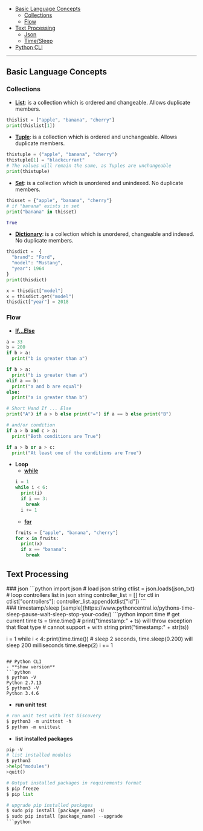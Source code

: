 - [Basic Language Concepts](#basic-language-concepts)
    - [Collections](#collections)
    - [Flow](#flow)
- [Text Processing](#text-processing)
	- [Json](#t1)
	- [Time/Sleep](#t2)
- [Python CLI](#python-cli)
***

## Basic Language Concepts

### Collections
- **[List](https://www.w3schools.com/python/python_lists.asp)**: is a collection which is ordered and changeable. Allows duplicate members.
```python
thislist = ["apple", "banana", "cherry"]
print(thislist[1])
```
- **[Tuple](https://www.w3schools.com/python/python_tuples.asp)**: is a collection which is ordered and unchangeable. Allows duplicate members.
```python
thistuple = ("apple", "banana", "cherry")
thistuple[1] = "blackcurrant"
# The values will remain the same, as Tuples are unchangeable
print(thistuple)
```
- **[Set](https://www.w3schools.com/python/python_sets.asp)**: is a collection which is unordered and unindexed. No duplicate members.
```python
thisset = {"apple", "banana", "cherry"}
# if "banana" exists in set
print("banana" in thisset)

True
```
- **[Dictionary](https://www.w3schools.com/python/python_dictionaries.asp)**: is a collection which is unordered, changeable and indexed. No duplicate members.
```python
thisdict =	{
  "brand": "Ford",
  "model": "Mustang",
  "year": 1964
}
print(thisdict)

x = thisdict["model"]
x = thisdict.get("model")
thisdict["year"] = 2018
```

### Flow
- **[If...Else](https://www.w3schools.com/python/python_conditions.asp)**
```python
a = 33
b = 200
if b > a:
  print("b is greater than a")

if b > a:
  print("b is greater than a")
elif a == b:
  print("a and b are equal")
else:
  print("a is greater than b")

# Short Hand If ... Else
print("A") if a > b else print("=") if a == b else print("B") 

# and/or condition
if a > b and c > a:
  print("Both conditions are True")

if a > b or a > c:
  print("At least one of the conditions are True")
```
- **Loop**
    - **[while](https://www.w3schools.com/python/python_while_loops.asp)**
    ```python
    i = 1
    while i < 6:
      print(i)
      if i == 3:
        break
      i += 1 
    ```
    - **[for](https://www.w3schools.com/python/python_for_loops.asp)**
    ```python
    fruits = ["apple", "banana", "cherry"]
    for x in fruits:
      print(x)
      if x == "banana":
        break
    ```

## Text Processing
<div id = "t1"></div>
### json
```python
import json
# load json string
ctlist = json.loads(json_txt)
# loop controllers list in json string
controller_list = []
for ctl in ctlist["controllers"]:
    controller_list.append(ctlist["id"])
```
<div id = "t2"></div>
### timestamp/sleep
[sample](https://www.pythoncentral.io/pythons-time-sleep-pause-wait-sleep-stop-your-code/)
```python
import time
# get current time
ts = time.time()
# print("timestamp:" + ts) will throw exception that float type
# cannot support + with string
print("timestamp:" + str(ts))

i = 1
while i < 4:
    print(time.time())
	# sleep 2 seconds, time.sleep(0.200) will sleep 200 milliseconds
    time.sleep(2)
    i += 1
```

## Python CLI
- **show version**
```python
$ python -V
Python 2.7.13
$ python3 -V
Python 3.4.6
```

- **run unit test**
```python
# run unit test with Test Discovery
$ python3 -m unittest -h
$ python -m unittest
```

- **list installed packages**
```python
pip -V
# list installed modules
$ python3
>help("modules")
>quit()

# Output installed packages in requirements format
$ pip freeze 
$ pip list

# upgrade pip installed packages
$ sudo pip install [package_name] -U
$ sudo pip install [package_name] --upgrade
```python